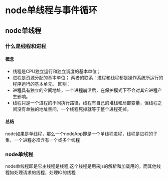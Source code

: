 # node单线程与事件循环
 ## node单线程
 ### 什么是线程和进程
 #### 概念
 - 线程是CPU独立运行和独立调度的基本单位；
 - 进程是资源分配的基本单位；
两者的联系：进程和线程都是操作系统所运行的程序运行的基本单元。
区别：
 - 进程具有独立的空间地址，一个进程崩溃后，在保护模式下不会对其它进程产生影响。
 - 线程只是一个进程的不同执行路径，线程有自己的堆栈和局部变量，但线程之间没有单独的地址空间，一个线程死掉就等于整个进程死掉。

#### 总结
  node如果是单线程，那么一个nodeApp即是一个单线程进程，线程是进程的子集，一个进程必须含有一个或多个线程
### node单线程
 node单线程即是它主线程是线程,这个线程是用来js的解析和加载用的，而其他线程如处理请求的线程，处理IO的线程